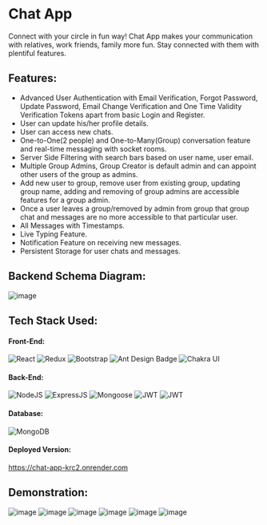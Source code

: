# Chat App
  Connect with your circle in fun way!
  Chat App makes your communication with relatives, work friends, family more fun. Stay connected with them with plentiful features.
## Features:
 * Advanced User Authentication with Email Verification, Forgot Password, Update Password, Email Change Verification and One Time Validity Verification Tokens apart from basic Login and Register.
 * User can update his/her profile details.
 * User can access new chats.
 * One-to-One(2 people) and One-to-Many(Group) conversation feature and real-time messaging with socket rooms.
 * Server Side Filtering with search bars based on user name, user email.
 * Multiple Group Admins, Group Creator is default admin and can appoint other users of the group as admins.
 * Add new user to group, remove user from existing group, updating group name, adding and removing of group admins are accessible features for a group admin.
 * Once a user leaves a group/removed by admin from group that group chat and messages are no more accessible to that particular user.
 * All Messages with Timestamps.
 * Live Typing Feature.
 * Notification Feature on receiving new messages.
 * Persistent Storage for user chats and messages.
## Backend Schema Diagram:
![image](https://github.com/adityaganji889/Chat-App/assets/88584574/8ea6f707-2fbc-4188-9809-9664b3bf214a)


## Tech Stack Used:
#### Front-End:
<img alt="React" src="https://img.shields.io/badge/react-%2320232a.svg?style=for-the-badge&logo=react&logoColor=%2361DAFB"/> <img alt="Redux" src="https://img.shields.io/badge/Redux-593D88?style=for-the-badge&logo=redux&logoColor=white"/> <img alt="Bootstrap" src="https://img.shields.io/badge/bootstrap-%23563D7C.svg?style=for-the-badge&logo=bootstrap&logoColor=white"/> <img src="https://img.shields.io/badge/Ant%20Design-0170FE?logo=antdesign&logoColor=fff&style=for-the-badge" alt="Ant Design Badge"> <img alt="Chakra UI" src="https://img.shields.io/badge/Chakra--UI-319795?style=for-the-badge&logo=chakra-ui&logoColor=white"/>

#### Back-End:
<img alt="NodeJS" src="https://img.shields.io/badge/Node.js-43853D?style=for-the-badge&logo=node.js&logoColor=white"/> <img alt="ExpressJS" src="https://img.shields.io/badge/Express.js-000000?style=for-the-badge&logo=express&logoColor=white"/> <img alt="Mongoose" src ="https://img.shields.io/badge/Mongoose-orange?style=for-the-badge&logo=mongodb&logoColor=white"/> <img alt="JWT" src ="https://img.shields.io/badge/JWT-red?style=for-the-badge&logo=JSON+Web+Tokens&logoColor=white"/> <img alt="JWT" src="https://img.shields.io/badge/Socket.io-010101?&style=for-the-badge&logo=Socket.io&logoColor=white"/>

#### Database:
<img alt="MongoDB" src ="https://img.shields.io/badge/MongoDB-4EA94B?style=for-the-badge&logo=mongodb&logoColor=white"/>

#### Deployed Version:
https://chat-app-krc2.onrender.com


## Demonstration:
![image](https://github.com/adityaganji889/Chat-App/assets/88584574/8dd411e2-90c0-42d0-aaa8-f3e9fee35d0a)
![image](https://github.com/adityaganji889/Chat-App/assets/88584574/f210c452-fe96-4aa6-af68-a26994fcf75d)
![image](https://github.com/adityaganji889/Chat-App/assets/88584574/d1fcec0c-4dde-4be6-9271-a9e929b02de3)
![image](https://github.com/adityaganji889/Chat-App/assets/88584574/21db5314-325d-44e3-97eb-4f21038600fb)
![image](https://github.com/adityaganji889/Chat-App/assets/88584574/a37a9318-ad89-4823-b646-4bdbb10f08f9)
![image](https://github.com/adityaganji889/Chat-App/assets/88584574/09f63e05-14a3-4d7a-a05e-8e84274a5e92)








